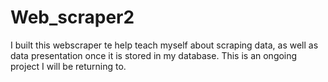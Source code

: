 # Web_scraper2

I built this webscraper te help teach myself about scraping data, as well as data presentation once it is stored in my database. This is an ongoing project I will be returning to.

